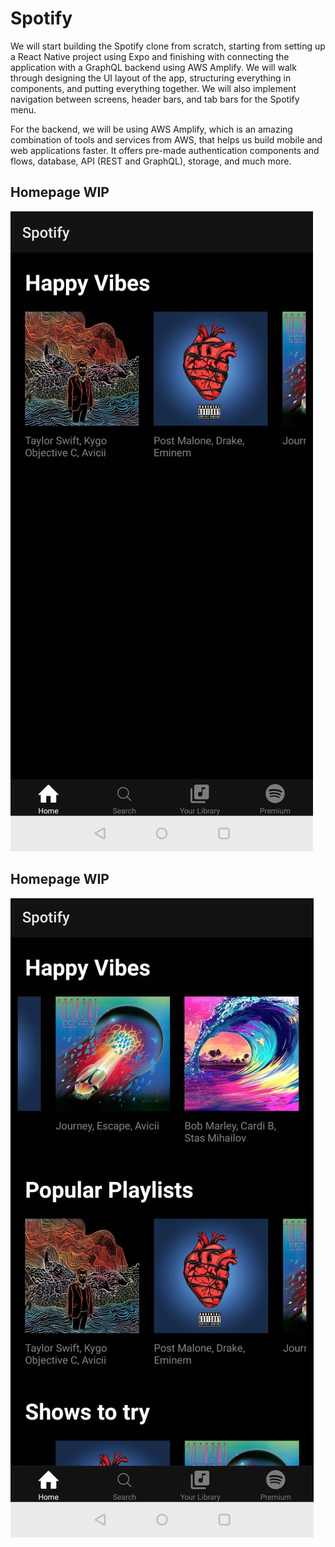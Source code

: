 # Spotify

We will start building the Spotify clone from scratch, starting from setting up a React Native project using Expo and finishing with connecting the application with a GraphQL backend using AWS Amplify. We will walk through designing the UI layout of the app, structuring everything in components, and putting everything together. We will also implement navigation between screens, header bars, and tab bars for the Spotify menu. 

For the backend, we will be using AWS Amplify, which is an amazing combination of tools and services from AWS, that helps us build mobile and web applications faster. It offers pre-made authentication components and flows, database, API (REST and GraphQL), storage, and much more. 


## Homepage WIP
![](assets/readme_images/first_screen.jpeg)

## Homepage WIP
![](assets/readme_images/all_cat.jpeg)
